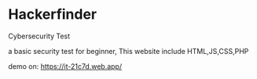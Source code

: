 # Hackerfinder
Cybersecurity Test

a basic security test for beginner,
This website include HTML,JS,CSS,PHP

demo on:
https://it-21c7d.web.app/
